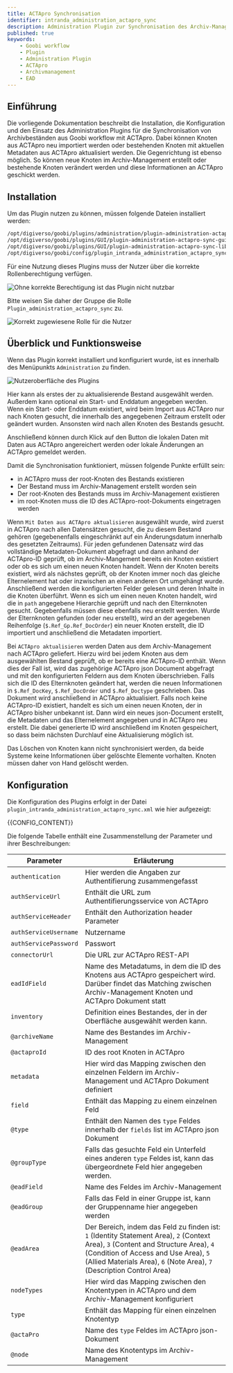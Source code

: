 ```yaml
---
title: ACTApro Synchronisation
identifier: intranda_administration_actapro_sync
description: Administration Plugin zur Synchronisation des Archiv-Managements mit ACTApro
published: true
keywords:
    - Goobi workflow
    - Plugin
    - Administration Plugin
    - ACTApro
    - Archivmanagement
    - EAD
---
```


## Einführung
Die vorliegende Dokumentation beschreibt die Installation, die Konfiguration und den Einsatz des Administration Plugins für die Synchronisation von Archivbeständen aus Goobi workflow mit ACTApro. Dabei können Knoten aus ACTApro neu importiert werden oder bestehenden Knoten mit aktuellen Metadaten aus ACTApro aktualisiert werden. Die Gegenrichtung ist ebenso möglich. So können neue Knoten im Archiv-Management erstellt oder bestehende Knoten verändert werden und diese Informationen an ACTApro geschickt werden.


## Installation
Um das Plugin nutzen zu können, müssen folgende Dateien installiert werden:

```bash
/opt/digiverso/goobi/plugins/administration/plugin-administration-actapro-sync-base.jar
/opt/digiverso/goobi/plugins/GUI/plugin-administration-actapro-sync-gui.jar
/opt/digiverso/goobi/plugins/GUI/plugin-administration-actapro-sync-lib.jar
/opt/digiverso/goobi/config/plugin_intranda_administration_actapro_sync.xml
```

Für eine Nutzung dieses Plugins muss der Nutzer über die korrekte Rollenberechtigung verfügen.

![Ohne korrekte Berechtigung ist das Plugin nicht nutzbar](screen1_de.png)

Bitte weisen Sie daher der Gruppe die Rolle `Plugin_administration_actapro_sync` zu.

![Korrekt zugewiesene Rolle für die Nutzer](screen2_de.png)


## Überblick und Funktionsweise
Wenn das Plugin korrekt installiert und konfiguriert wurde, ist es innerhalb des Menüpunkts `Administration` zu finden.

![Nutzeroberfläche des Plugins](screen3_de.png)

Hier kann als erstes der zu aktualisierende Bestand ausgewählt werden. Außerdem kann optional ein Start- und Enddatum angegeben werden. Wenn ein Start- oder Enddatum existiert, wird beim Import aus ACTApro nur nach Knoten gesucht, die innerhalb des angegebenen Zeitraum erstellt oder geändert wurden. Ansonsten wird nach allen Knoten des Bestands gesucht.

Anschließend können durch Klick auf den Button die lokalen Daten mit Daten aus ACTApro angereichert werden oder lokale Änderungen an ACTApro gemeldet werden.

Damit die Synchronisation funktioniert, müssen folgende Punkte erfüllt sein:

- in ACTApro muss der root-Knoten des Bestands existieren
- Der Bestand muss im Archiv-Management erstellt worden sein
- Der root-Knoten des Bestands muss im Archiv-Management existieren
- im root-Knoten muss die ID des ACTApro-root-Dokuments eingetragen werden 

Wenn `Mit Daten aus ACTApro aktualisieren` ausgewählt wurde, wird zuerst in ACTApro nach allen Datensätzen gesucht, die zu diesem Bestand gehören (gegebenenfalls eingeschränkt auf ein Änderungsdatum innerhalb des gesetzten Zeitraums). Für jeden gefundenen Datensatz wird das vollständige Metadaten-Dokument abgefragt und dann anhand der ACTApro-ID geprüft, ob im Archiv-Mangement bereits ein Knoten existiert oder ob es sich um einen neuen Knoten handelt. Wenn der Knoten bereits existiert, wird als nächstes geprüft, ob der Knoten immer noch das gleiche Elternelement hat oder inzwischen an einen anderen Ort umgehängt wurde. Anschließend werden die konfigurierten Felder gelesen und deren Inhalte in die Knoten überführt.
Wenn es sich um einen neuen Knoten handelt, wird die in `path` angegebene Hierarchie geprüft und nach den Elternknoten gesucht. Gegebenfalls müssen diese ebenfalls neu erstellt werden. Wurde der Elternknoten gefunden (oder neu erstellt), wird an der agegebenen Reihenfolge (`$.Ref_Gp.Ref_DocOrder`) ein neuer Knoten erstellt, die ID importiert und anschließend die Metadaten importiert.

Bei `ACTApro aktualisieren` werden Daten aus dem Archiv-Management nach ACTApro geliefert. Hierzu wird bei jedem Knoten aus dem ausgewählten Bestand geprüft, ob er bereits eine ACTApro-ID enthält. Wenn dies der Fall ist, wird das zugehörige ACTApro json Document abgefragt und mit den konfigurierten Feldern aus dem Knoten überschrieben. Falls sich die ID des Elternknoten geändert hat, werden die neuen Informationen in `$.Ref_DocKey`, `$.Ref_DocOrder` und `$.Ref_Doctype` geschrieben. Das Dokument wird anschließend in ACTApro aktualisiert.
Falls noch keine ACTApro-ID existiert, handelt es sich um einen neuen Knoten, der in ACTApro bisher unbekannt ist. Dann wird ein neues json-Document erstellt, die Metadaten und das Elternelement angegeben und in ACTApro neu erstellt. Die dabei generierte ID wird anschließend im Knoten gespeichert, so dass beim nächsten Durchlauf eine Aktualisierung möglich ist. 

Das Löschen von Knoten kann nicht synchronisiert werden, da beide Systeme keine Informationen über gelöschte Elemente vorhalten. Knoten müssen daher von Hand gelöscht werden.

## Konfiguration
Die Konfiguration des Plugins erfolgt in der Datei `plugin_intranda_administration_actapro_sync.xml` wie hier aufgezeigt:

{{CONFIG_CONTENT}}

Die folgende Tabelle enthält eine Zusammenstellung der Parameter und ihrer Beschreibungen:

Parameter               | Erläuterung
------------------------|------------------------------------
`authentication`        | Hier werden die Angaben zur Authentifierung zusammengefasst
`authServiceUrl`        | Enthält die URL zum Authentifierungsservice von ACTApro
`authServiceHeader`     | Enthält den Authorization header Parameter
`authServiceUsername`   | Nutzername
`authServicePassword`   | Passwort
`connectorUrl`          | Die URL zur ACTApro REST-API 
`eadIdField`            | Name des Metadatums, in dem die ID des Knotens aus ACTApro gespeichert wird. Darüber findet das Matching zwischen Archiv-Management Knoten und ACTApro Dokument statt
`inventory`             | Definition eines Bestandes, der in der Oberfläche ausgewählt werden kann.
`@archiveName`          | Name des Bestandes im Archiv-Management
`@actaproId`            | ID des root Knoten in ACTApro 
`metadata`              | Hier wird das Mapping zwischen den einzelnen Feldern im Archiv-Management und ACTApro Dokument definiert
`field`                 | Enthält das Mapping zu einem einzelnen Feld
`@type`                 | Enthält den Namen des `type` Feldes innerhalb der `fields` list im ACTApro json Dokument
`@groupType`            | Falls das gesuchte Feld ein Unterfeld eines anderen `type` Feldes ist, kann das übergeordnete Feld hier angegeben werden.
`@eadField`             | Name des Feldes im Archiv-Management
`@eadGroup`             | Falls das Feld in einer Gruppe ist, kann der Gruppenname hier angegeben werden
`@eadArea`              | Der Bereich, indem das Feld zu finden ist: `1` (Identity Statement Area), `2` (Context Area), `3` (Content and Structure Area), `4` (Condition of Access and Use Area), `5` (Allied Materials Area), `6` (Note Area), `7` (Description Control Area)
`nodeTypes`             | Hier wird das Mapping zwischen den Knotentypen in ACTApro und dem Archiv-Management konfiguriert
`type`                  | Enthält das Mapping für einen einzelnen Knotentyp
`@actaPro`              | Name des `type` Feldes im ACTApro json-Dokument
`@node`                 | Name des Knotentyps im Archiv-Management
